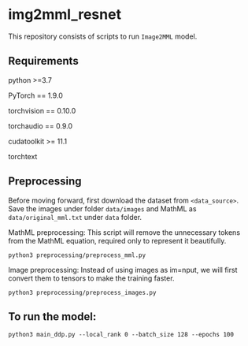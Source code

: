 # img2mml_resnet

This repository consists of scripts to run `Image2MML` model. 

## Requirements 
python >=3.7

PyTorch == 1.9.0

torchvision == 0.10.0

torchaudio == 0.9.0

cudatoolkit >= 11.1

torchtext

## Preprocessing
Before moving forward, first download the dataset from `<data_source>`. Save the images under folder `data/images` and MathML as `data/original_mml.txt` under `data` folder.

MathML preprocessing:
This script will remove the unnecessary tokens from the MathML equation, required only to represent it beautifully.
```
python3 preprocessing/preprocess_mml.py
```
Image preprocessing:
Instead of using images as im=nput, we will first convert them to tensors to make the training faster.
```
python3 preprocessing/preprocess_images.py
```

## To run the model:

```
python3 main_ddp.py --local_rank 0 --batch_size 128 --epochs 100
```
